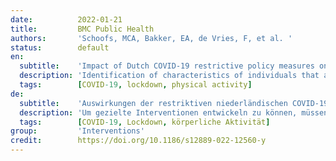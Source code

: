 ```yaml
---
date:          2022-01-21
title:         BMC Public Health
authors:       'Schoofs, MCA, Bakker, EA, de Vries, F, et al. '
status:        default
en:
  subtitle:    'Impact of Dutch COVID-19 restrictive policy measures on physical activity behavior and identification of correlates of physical activity changes: a cohort study'
  description: 'Identification of characteristics of individuals that are related to decreases in physical activity (PA) levels during lockdown is needed to develop targeted-interventions. This study aims to evaluate changes in domain-specific (i.e. leisure time, transportation, occupational, and household) and total PA due to the Dutch COVID-19 lockdown, which started on March 15 2020. Furthermore, we aim to identify demographic, health-related, and psychological correlates of these changes. Individuals who participated in the Nijmegen Exercise Study during 2017-2019 were invited to this study, which was conducted between April 16 and May 12 2020. Participant characteristics (i.e. age, sex, body mass index (BMI), marital status, education, household composition, and occupation status), living environment (i.e. housing type and degree of urbanization), psychological characteristics (i.e. resilience, outcome expectations, vitality, and mental health), and medical history were collected via an online questionnaire. Short Questionnaire to Assess Health-enhancing physical activity was used to assess PA behavior before and during lockdown. Wilcoxon signed-rank test was used to compare PA levels, in metabolic equivalent of task (MET)-minutes per week (min/wk), before and during lockdown. Multivariable linear regression analyses were performed to examine correlates of PA changes. 4033 participants (57% male; 59 ± 13 years) were included. PA decreased significantly during lockdown with mean ± SD changes of 393 ± 2735 MET-min/wk for total, 133 ± 785 MET-min/wk for transportation, 137 ± 1469 MET-min/wk for occupation, and 136 ± 1942 MET-min/wk for leisure time PA. Household PA did not change significantly. Unemployment, COVID-19-related occupational changes, higher BMI, and living in an apartment or semi-detached/terraced house were significantly related to larger decreases in total and domain-specific PA. Higher vitality was related to smaller decreases in total and domain-specific PA. Higher age was significantly associated with a larger decrease in leisure time PA. Lower education was associated with smaller decreases in transportation and occupational PA compared to higher education. PA levels significantly reduced during lockdown compared to before lockdown. Declines were observed during transportation and occupation, but were not compensated by an increase in leisure time PA. We identified subgroups that were more susceptible to reductions in domain-specific or total PA levels and should therefore be encouraged to increase their PA levels during lockdown.'
  tags:        [COVID-19, lockdown, physical activity]
de:
  subtitle:    'Auswirkungen der restriktiven niederländischen COVID-19-Maßnahmen auf das Bewegungsverhalten und Ermittlung von Korrelaten für Veränderungen der körperlichen Aktivität: eine Kohortenstudie'
  description: 'Um gezielte Interventionen entwickeln zu können, müssen die Merkmale von Personen identifiziert werden, die mit einer Abnahme der körperlichen Aktivität (PA) während des Lockdown zusammenhängen. Ziel dieser Studie ist, die Veränderungen der bereichsspezifischen (d. h. Freizeit, Verkehr, Beruf und Haushalt) und der gesamten körperlichen Aktivität aufgrund der niederländischen COVID-19-Sperrung, die am 15. März 2020 begann, zu bewerten. Darüber hinaus wollen wir demografische, gesundheitsbezogene und psychologische Korrelate dieser Veränderungen identifizieren. Personen, die in den Jahren 2017-2019 an der Nijmegen Exercise Study teilgenommen haben, wurden zu dieser Studie eingeladen, die zwischen dem 16. April und 12. Mai 2020 durchgeführt wurde. Die Teilnehmermerkmale (d. h. Alter, Geschlecht, Body-Mass-Index (BMI), Familienstand, Bildung, Haushaltszusammensetzung und Berufsstatus), das Lebensumfeld (d. h. Wohnform und Urbanisierungsgrad), psychologische Merkmale (d. h. Resilienz, Ergebniserwartungen, Vitalität und psychische Gesundheit) und die Krankengeschichte wurden über einen Online-Fragebogen erhoben. Der kurze Fragebogen zur Bewertung der gesundheitsfördernden körperlichen Aktivität wurde verwendet, um das PA-Verhalten vor und während des Lockdown zu bewerten. Mit dem Wilcoxon Signed-Rank-Test wurde das PA-Niveau in MET-Minuten pro Woche (min/wk) vor und während des Lockdown verglichen. Multivariable lineare Regressionsanalysen wurden durchgeführt, um die Korrelate der PA-Veränderungen zu untersuchen. 4033 Teilnehmer (57 % männlich; 59 ± 13 Jahre) wurden einbezogen. Die PA nahm während des Lockdown signifikant ab, mit mittleren ± SD-Änderungen von 393 ± 2735 MET-min/Woche für Gesamt-PA, 133 ± 785 MET-min/Woche für Transport, 137 ± 1469 MET-min/Woche für Beruf und 136 ± 1942 MET-min/Woche für Freizeit-PA. Die PA im Haushalt änderte sich nicht signifikant. Arbeitslosigkeit, COVID-19-bedingte berufliche Veränderungen, ein höherer BMI und das Leben in einer Wohnung oder einem Doppel-/Reihenhaus standen in signifikantem Zusammenhang mit einer stärkeren Abnahme der gesamten und bereichsspezifischen PA. Höhere Vitalität war mit einer geringeren Abnahme der gesamten und bereichsspezifischen PA verbunden. Ein höheres Alter stand in signifikantem Zusammenhang mit einem stärkeren Rückgang des PA in der Freizeit. Eine niedrigere Bildung war mit einer geringeren Abnahme der Verkehrs- und Berufs-PA verbunden als eine höhere Bildung. Das PA-Niveau sank während des Lockdown signifikant im Vergleich zu vor dem Lockdown. Rückgänge wurden bei Verkehr und Beruf beobachtet, konnten aber nicht durch eine Zunahme der Freizeit-PA kompensiert werden. Wir haben Untergruppen identifiziert, die anfälliger für eine Verringerung des bereichsspezifischen oder des gesamten PA-Niveaus sind und daher ermutigt werden sollten, ihr PA-Niveau während des Lockdown zu erhöhen.' 
  tags:        [COVID-19, Lockdown, körperliche Aktivität]
group:         'Interventions'
credit:        https://doi.org/10.1186/s12889-022-12560-y
---
```

